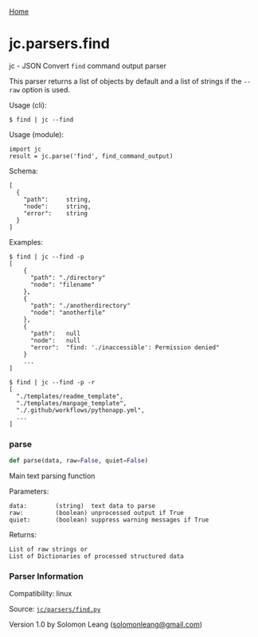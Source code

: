 [Home](https://kellyjonbrazil.github.io/jc/)
<a id="jc.parsers.find"></a>

# jc.parsers.find

jc - JSON Convert `find` command output parser

This parser returns a list of objects by default and a list of strings if
the `--raw` option is used.

Usage (cli):

    $ find | jc --find

Usage (module):

    import jc
    result = jc.parse('find', find_command_output)

Schema:

    [
      {
        "path":     string,
        "node":     string,
        "error":    string
      }
    ]

Examples:

    $ find | jc --find -p
    [
        {
          "path": "./directory"
          "node": "filename"
        },
        {
          "path": "./anotherdirectory"
          "node": "anotherfile"
        },
        {
          "path":   null
          "node":   null
          "error":  "find: './inaccessible': Permission denied"
        }
        ...
    ]

    $ find | jc --find -p -r
    [
      "./templates/readme_template",
      "./templates/manpage_template",
      "./.github/workflows/pythonapp.yml",
      ...
    ]

<a id="jc.parsers.find.parse"></a>

### parse

```python
def parse(data, raw=False, quiet=False)
```

Main text parsing function

Parameters:

    data:        (string)  text data to parse
    raw:         (boolean) unprocessed output if True
    quiet:       (boolean) suppress warning messages if True

Returns:

    List of raw strings or
    List of Dictionaries of processed structured data

### Parser Information
Compatibility:  linux

Source: [`jc/parsers/find.py`](https://github.com/kellyjonbrazil/jc/blob/master/jc/parsers/find.py)

Version 1.0 by Solomon Leang (solomonleang@gmail.com)

